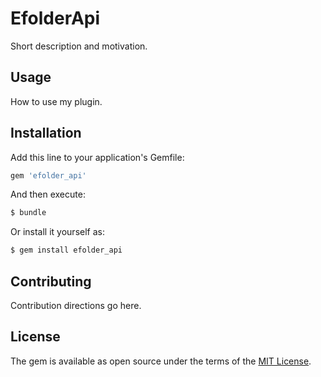 # EfolderApi
Short description and motivation.

## Usage
How to use my plugin.

## Installation
Add this line to your application's Gemfile:

```ruby
gem 'efolder_api'
```

And then execute:
```bash
$ bundle
```

Or install it yourself as:
```bash
$ gem install efolder_api
```

## Contributing
Contribution directions go here.

## License
The gem is available as open source under the terms of the [MIT License](https://opensource.org/licenses/MIT).
